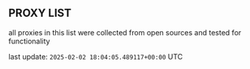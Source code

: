 ## PROXY LIST

all proxies in this list were collected from open sources and tested for functionality

last update: `2025-02-02 18:04:05.489117+00:00` UTC